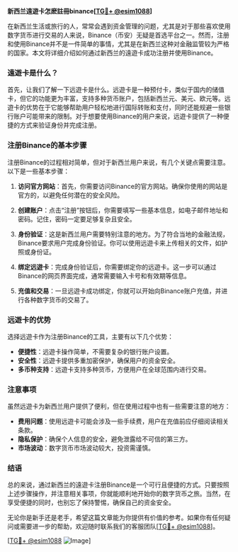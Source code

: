 **新西兰遠遊卡怎麽註冊binance[[TG💪+ @esim1088](https://t.me/s/esim1088)]**

在新西兰生活或旅行的人，常常会遇到资金管理的问题，尤其是对于那些喜欢使用数字货币进行交易的人来说，Binance（币安）无疑是首选平台之一。然而，注册和使用Binance并不是一件简单的事情，尤其是在新西兰这种对金融监管较为严格的国家。本文将详细介绍如何通过新西兰的遠遊卡成功注册并使用Binance。

### 遠遊卡是什么？

首先，让我们了解一下远遊卡是什么。远遊卡是一种预付卡，类似于国内的储值卡，但它的功能更为丰富，支持多种货币账户，包括新西兰元、美元、欧元等。远遊卡的优势在于它能够帮助用户轻松地进行国际转账和支付，同时还能规避一些银行账户可能带来的限制。对于想要使用Binance的用户来说，远遊卡提供了一种便捷的方式来验证身份并完成注册。

### 注册Binance的基本步骤

注册Binance的过程相对简单，但对于新西兰用户来说，有几个关键点需要注意。以下是一些基本步骤：

1. **访问官方网站**：首先，你需要访问Binance的官方网站。确保你使用的网站是官方的，以避免任何潜在的安全风险。
   
2. **创建账户**：点击“注册”按钮后，你需要填写一些基本信息，如电子邮件地址和密码。记住，密码一定要足够复杂且安全。

3. **身份验证**：这是新西兰用户需要特别注意的地方。为了符合当地的金融法规，Binance要求用户完成身份验证。你可以使用远遊卡来上传相关的文件，如护照或身份证。

4. **绑定远遊卡**：完成身份验证后，你需要绑定你的远遊卡。这一步可以通过Binance的网页界面完成，通常需要输入卡号和有效期等信息。

5. **充值和交易**：一旦远遊卡成功绑定，你就可以开始向Binance账户充值，并进行各种数字货币的交易了。

### 远遊卡的优势

选择远遊卡作为注册Binance的工具，主要有以下几个优势：

- **便捷性**：远遊卡操作简单，不需要复杂的银行账户设置。
- **安全性**：远遊卡提供多重加密保护，确保用户的资金安全。
- **多币种支持**：远遊卡支持多种货币，方便用户在全球范围内进行交易。

### 注意事项

虽然远遊卡为新西兰用户提供了便利，但在使用过程中也有一些需要注意的地方：

- **费用问题**：使用远遊卡可能会涉及一些手续费，用户在充值前应仔细阅读相关条款。
- **隐私保护**：确保个人信息的安全，避免泄露给不可信的第三方。
- **市场波动**：数字货币市场波动较大，投资需谨慎。

### 结语

总的来说，通过新西兰的遠遊卡注册Binance是一个可行且便捷的方式。只要按照上述步骤操作，并注意相关事项，你就能顺利地开始你的数字货币之旅。当然，在享受便捷的同时，也别忘了保持警惕，确保自己的资金安全。

无论你是新手还是老手，希望这篇文章能为你提供有价值的参考。如果你有任何疑问或需要进一步的帮助，欢迎随时联系我们的客服团队[[TG💪+ @esim1088](https://t.me/s/esim1088)]。

[[TG💪+ @esim1088](https://t.me/s/esim1088) ![Image](https://i.postimg.cc/4NQfJmqS/Snipaste-2025-05-13-00-14-12.png)]